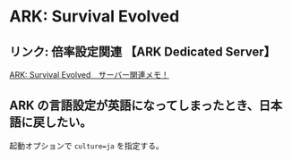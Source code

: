 # ARK: Survival Evolved

## リンク: 倍率設定関連 【ARK Dedicated Server】
[ARK: Survival Evolved　サーバー関連メモ！](https://harukin.com/games/ark-survival-evolved%E3%80%80%E3%82%B5%E3%83%BC%E3%83%90%E3%83%BC%E9%96%A2%E9%80%A3%E3%83%A1%E3%83%A2%EF%BC%81/)

## ARK の言語設定が英語になってしまったとき、日本語に戻したい。
起動オプションで `culture=ja` を指定する。